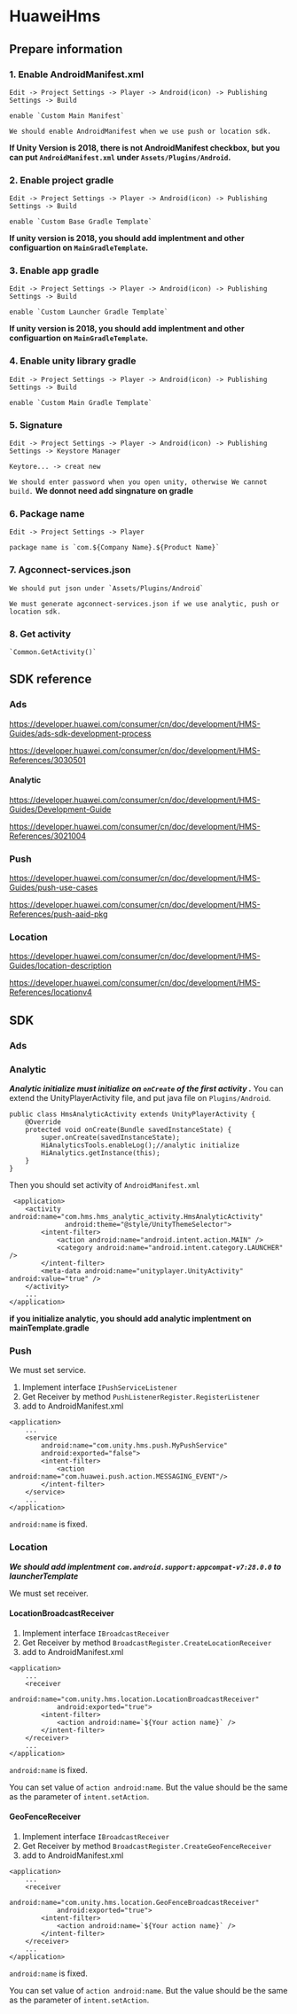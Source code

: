 # HuaweiHms
## Prepare information
### 1.  Enable AndroidManifest.xml
    Edit -> Project Settings -> Player -> Android(icon) -> Publishing Settings -> Build

    enable `Custom Main Manifest`
`We should enable AndroidManifest when we use push or location sdk.`

**If Unity Version is 2018, there is not AndroidManifest checkbox, but you can put `AndroidManifest.xml` under `Assets/Plugins/Android`.**
### 2.  Enable project gradle
    Edit -> Project Settings -> Player -> Android(icon) -> Publishing Settings -> Build

    enable `Custom Base Gradle Template`
**If unity version is 2018, you should add implentment and other configuartion on `MainGradleTemplate`.**
### 3.  Enable app gradle
    Edit -> Project Settings -> Player -> Android(icon) -> Publishing Settings -> Build

    enable `Custom Launcher Gradle Template`
**If unity version is 2018, you should add implentment and other configuartion on `MainGradleTemplate`.**
### 4.  Enable unity library gradle
    Edit -> Project Settings -> Player -> Android(icon) -> Publishing Settings -> Build

    enable `Custom Main Gradle Template`
### 5.  Signature
    Edit -> Project Settings -> Player -> Android(icon) -> Publishing Settings -> Keystore Manager

    Keytore... -> creat new

`We should enter password when you open unity, otherwise We cannot build.`
**We donnot need add singnature on gradle**
### 6.  Package name
    Edit -> Project Settings -> Player

    package name is `com.${Company Name}.${Product Name}`
### 7.  Agconnect-services.json
    We should put json under `Assets/Plugins/Android`

`We must generate agconnect-services.json if we use analytic, push or location sdk.`
### 8.  Get activity
    `Common.GetActivity()`
## SDK reference
### Ads
https://developer.huawei.com/consumer/cn/doc/development/HMS-Guides/ads-sdk-development-process

https://developer.huawei.com/consumer/cn/doc/development/HMS-References/3030501
#### Analytic
https://developer.huawei.com/consumer/cn/doc/development/HMS-Guides/Development-Guide

https://developer.huawei.com/consumer/cn/doc/development/HMS-References/3021004
### Push
https://developer.huawei.com/consumer/cn/doc/development/HMS-Guides/push-use-cases

https://developer.huawei.com/consumer/cn/doc/development/HMS-References/push-aaid-pkg
### Location
https://developer.huawei.com/consumer/cn/doc/development/HMS-Guides/location-description

https://developer.huawei.com/consumer/cn/doc/development/HMS-References/locationv4

## SDK
### Ads
### Analytic
***Analytic initialize must initialize on `onCreate` of the first activity .***
You can extend the UnityPlayerActivity file, and put java file on `Plugins/Android`.
```
public class HmsAnalyticActivity extends UnityPlayerActivity {
    @Override
    protected void onCreate(Bundle savedInstanceState) {
        super.onCreate(savedInstanceState);
        HiAnalyticsTools.enableLog();//analytic initialize
        HiAnalytics.getInstance(this);
    }
}
```
Then you should set activity of `AndroidManifest.xml`
```
 <application>
    <activity android:name="com.hms.hms_analytic_activity.HmsAnalyticActivity"
              android:theme="@style/UnityThemeSelector">
        <intent-filter>
            <action android:name="android.intent.action.MAIN" />
            <category android:name="android.intent.category.LAUNCHER" />
        </intent-filter>
        <meta-data android:name="unityplayer.UnityActivity" android:value="true" />
    </activity>
    ...
</application>
```
**if you initialize analytic, you should add analytic implentment on mainTemplate.gradle**
### Push
We must set service.
1.  Implement interface `IPushServiceListener`
2.  Get Receiver by method `PushListenerRegister.RegisterListener`
3.  add to AndroidManifest.xml
```
<application>
    ...
    <service
        android:name="com.unity.hms.push.MyPushService"
        android:exported="false">
        <intent-filter>
            <action android:name="com.huawei.push.action.MESSAGING_EVENT"/>
        </intent-filter>
    </service>
    ...
</application>
```
`android:name` is fixed.
### Location
***We should add implentment `com.android.support:appcompat-v7:28.0.0` to launcherTemplate***

We must set receiver.
#### LocationBroadcastReceiver
1.  Implement interface `IBroadcastReceiver`
2.  Get Receiver by method `BroadcastRegister.CreateLocationReceiver`
3.  add to AndroidManifest.xml
```
<application>
    ...
    <receiver
            android:name="com.unity.hms.location.LocationBroadcastReceiver"
            android:exported="true">
        <intent-filter>
            <action android:name=`${Your action name}` />
        </intent-filter>
    </receiver>
    ...
</application>
```
`android:name` is fixed.

You can set value of `action android:name`. But the value should be the same as the parameter of `intent.setAction`.
#### GeoFenceReceiver
1.  Implement interface `IBroadcastReceiver`
2.  Get Receiver by method `BroadcastRegister.CreateGeoFenceReceiver`
3.  add to AndroidManifest.xml
```
<application>
    ...
    <receiver
            android:name="com.unity.hms.location.GeoFenceBroadcastReceiver"
            android:exported="true">
        <intent-filter>
            <action android:name=`${Your action name}` />
        </intent-filter>
    </receiver>
    ...
</application>
```
`android:name` is fixed.

You can set value of `action android:name`. But the value should be the same as the parameter of `intent.setAction`.